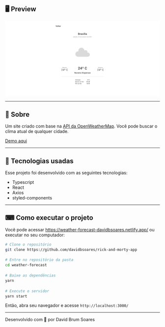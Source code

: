## 🖥 Preview 
  
  ![](/src/assets/preview.png) 


---

## 📖 Sobre 

Um site criado com base na [API da OpenWeatherMap](https://openweathermap.org/api). Você pode buscar o clima atual de qualquer cidade.

[Demo aqui](https://weather-forecast-davidbsoares.netlify.app/)

--- 

## 🚀 Tecnologias usadas

Esse projeto foi desenvolvido com as seguintes tecnologias:
- Typescript
- React
- Axios
- styled-components



--- 

## ⌨ Como executar o projeto

Você pode acessar https://weather-forecast-davidbsoares.netlify.app/ ou executar no seu computador:

```bash
# Clone o repositório
git clone https://github.com/davidbsoares/rick-and-morty-app

# Entre no repositório da pasta
cd weather-forecast

# Baixe as dependências
yarn

# Execute o servidor
yarn start
```

Então, abra seu navegador e acesse `http://localhost:3000/`

---


Desenvolvido com 💜 por David Brum Soares
